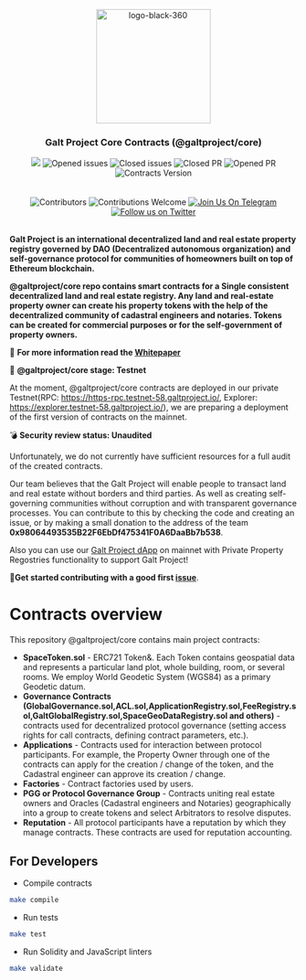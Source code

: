<p align="center"> <img src="https://github.com/galtproject/galtproject-docs/blob/master/images/logo-black-1.png" alt="logo-black-360" width="200"/></p>


<h3 align="center">Galt Project Core Contracts (@galtproject/core)</h3>
<div align="center">
</div>

<div align="center">
<a href="https://gitlab.com/galtproject/galtproject-core/pipelines" target="_blank"><img src="https://gitlab.com/galtproject/galtproject-core/badges/develop/pipeline.svg" /></a>
<img src="https://img.shields.io/github/issues-raw/galtproject/galtproject-core.svg?color=green&style=flat-square" alt="Opened issues"/>
<img src="https://img.shields.io/github/issues-closed-raw/galtproject/galtproject-core.svg?color=blue&style=flat-square" alt="Closed issues" />
<img src="https://img.shields.io/github/issues-pr-closed/galtproject/galtproject-core.svg?color=green&style=flat-square" alt="Closed PR"/>
<img src="https://img.shields.io/github/issues-pr-raw/galtproject/galtproject-core.svg?color=green&style=flat-square" alt="Opened PR"/>
<img src="https://img.shields.io/badge/version-0.12.0-yellow.svg" alt="Contracts Version"/>
</div>
<br/>
<br/>
<div align="center">
  <img src="https://img.shields.io/github/contributors/galtproject/galtproject-core?style=flat-square" alt="Сontributors" />
  <img src="https://img.shields.io/badge/contributions-welcome-orange.svg?style=flat-square" alt="Contributions Welcome" />
  <a href="https://t.me/galtproject"><img src="https://img.shields.io/badge/Join%20Us%20On-Telegram-2599D2.svg?style=flat-square" alt="Join Us On Telegram" /></a>
  <a href="https://twitter.com/galtproject"><img src="https://img.shields.io/twitter/follow/galtproject?label=Follow&style=social" alt="Follow us on Twitter" /></a>
</div>
<br/>

**Galt Project is an international decentralized land and real estate property registry governed by DAO (Decentralized autonomous organization) and self-governance protocol for communities of homeowners built on top of Ethereum blockchain.**

**@galtproject/core repo contains smart contracts for a Single consistent decentralized land and real estate registry. Any land and real-estate property owner can create his property tokens with the help of the decentralized community of cadastral engineers and notaries. Tokens can be created for commercial purposes or for the self-government of property owners.**

:page_with_curl: **For more information read the [Whitepaper](https://github.com/galtproject/galtproject-docs/blob/master/en/Whitepaper.md)**

:construction: **@galtproject/core stage: Testnet**

At the moment, @galtproject/core contracts are deployed in our private Testnet(RPC: https://https-rpc.testnet-58.galtproject.io/, Explorer: https://explorer.testnet-58.galtproject.io/), we are preparing a deployment of the first version of contracts on the mainnet.

:bomb: **Security review status: Unaudited**

Unfortunately, we do not currently have sufficient resources for a full audit of the created contracts. 

Our team believes that the Galt Project will enable people to transact land and real estate without borders and third parties. As well as creating self-governing communities without corruption and with transparent governance processes. 
You can contribute to this by checking the code and creating an issue, or by making a small donation to the address of the team **0x98064493535B22F6EbDf475341F0A6DaaBb7b538**.

Also you can use our [Galt Project dApp](https://app.galtproject.io/) on mainnet with Private Property Regostries functionality to support Galt Project!

:memo:**Get started contributing with a good first [issue](https://github.com/galtproject/galtproject-core/issues)**.

# Contracts overview
This repository @galtproject/core contains main project contracts:
- **SpaceToken.sol** - ERC721 Token&. Each Token contains geospatial data and represents a particular land plot, whole building, room, or several rooms. We employ World Geodetic System (WGS84) as a primary Geodetic datum.
- **Governance Contracts (GlobalGovernance.sol,ACL.sol,ApplicationRegistry.sol,FeeRegistry.sol,GaltGlobalRegistry.sol,SpaceGeoDataRegistry.sol and others)** - contracts used for decentralized protocol governance (setting access rights for call contracts, defining contract parameters, etc.).
- **Applications** - Contracts used for interaction between protocol participants. For example, the Property Owner through one of the contracts can apply for the creation / change of the token, and the Cadastral engineer can approve its creation / change.
- **Factories** - Contract factories used by users.
- **PGG or Protocol Governance Group** - Contracts uniting real estate owners and Oracles (Cadastral engineers and Notaries) geographically into a group to create tokens and select Arbitrators to resolve disputes.
- **Reputation** - All protocol participants have a reputation by which they manage contracts. These contracts are used for reputation accounting.

## For Developers

* Compile contracts

```sh
make compile
```

* Run tests

```sh
make test
```

* Run Solidity and JavaScript linters

```sh
make validate
```
